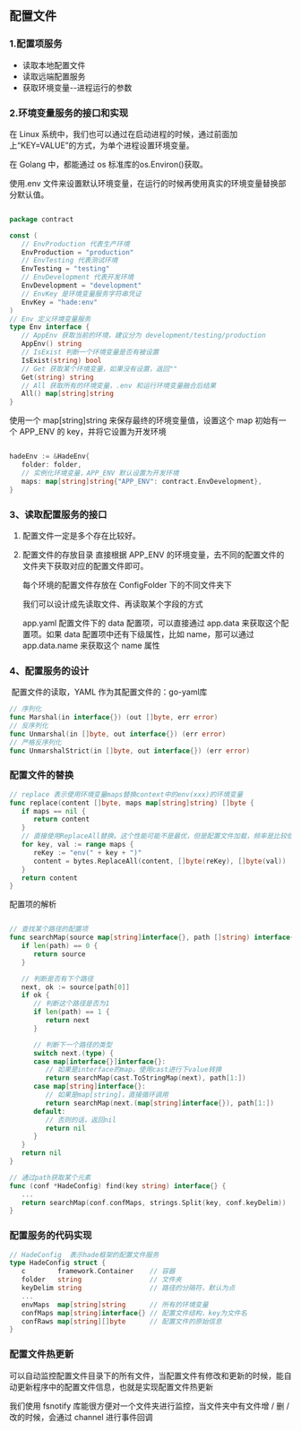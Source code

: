 ## 配置文件

### 1.配置项服务

+ 读取本地配置文件
+ 读取远端配置服务
+ 获取环境变量--进程运行的参数



### 2.环境变量服务的接口和实现

在 Linux 系统中，我们也可以通过在启动进程的时候，通过前面加上“KEY=VALUE”的方式，为单个进程设置环境变量。

在 Golang 中，都能通过 os 标准库的os.Environ()获取。

使用.env 文件来设置默认环境变量，在运行的时候再使用真实的环境变量替换部分默认值。

```go

package contract

const (
   // EnvProduction 代表生产环境
   EnvProduction = "production"
   // EnvTesting 代表测试环境
   EnvTesting = "testing"
   // EnvDevelopment 代表开发环境
   EnvDevelopment = "development"
   // EnvKey 是环境变量服务字符串凭证
   EnvKey = "hade:env"
)
// Env 定义环境变量服务
type Env interface {
   // AppEnv 获取当前的环境，建议分为 development/testing/production
   AppEnv() string
   // IsExist 判断一个环境变量是否有被设置
   IsExist(string) bool
   // Get 获取某个环境变量，如果没有设置，返回""
   Get(string) string
   // All 获取所有的环境变量，.env 和运行环境变量融合后结果
   All() map[string]string
}
```

使用一个 map[string]string 来保存最终的环境变量值，设置这个 map 初始有一个 APP_ENV 的 key，并将它设置为开发环境

```go

hadeEnv := &HadeEnv{
   folder: folder,
   // 实例化环境变量，APP_ENV 默认设置为开发环境
   maps: map[string]string{"APP_ENV": contract.EnvDevelopment},
}
```

### 3、读取配置服务的接口

 1. 配置文件一定是多个存在比较好。

 2. 配置文件的存放目录
    直接根据 APP_ENV 的环境变量，去不同的配置文件的文件夹下获取对应的配置文件即可。

    每个环境的配置文件存放在 ConfigFolder 下的不同文件夹下

    我们可以设计成先读取文件、再读取某个字段的方式

    app.yaml 配置文件下的 data 配置项，可以直接通过 app.data 来获取这个配置项。如果 data 配置项中还有下级属性，比如 name，那可以通过 app.data.name 来获取这个 name 属性

### 4、配置服务的设计

​	配置文件的读取，YAML 作为其配置文件的：go-yaml库

```go
// 序列化
func Marshal(in interface{}) (out []byte, err error)
// 反序列化
func Unmarshal(in []byte, out interface{}) (err error)
// 严格反序列化
func UnmarshalStrict(in []byte, out interface{}) (err error)
```

### 配置文件的替换

```go
// replace 表示使用环境变量maps替换context中的env(xxx)的环境变量
func replace(content []byte, maps map[string]string) []byte {
   if maps == nil {
      return content
   }
   // 直接使用ReplaceAll替换。这个性能可能不是最优，但是配置文件加载，频率是比较低的，可以接受
   for key, val := range maps {
      reKey := "env(" + key + ")"
      content = bytes.ReplaceAll(content, []byte(reKey), []byte(val))
   }
   return content
}
```

配置项的解析

```go

// 查找某个路径的配置项
func searchMap(source map[string]interface{}, path []string) interface{} {
   if len(path) == 0 {
      return source
   }

   // 判断是否有下个路径
   next, ok := source[path[0]]
   if ok {
      // 判断这个路径是否为1
      if len(path) == 1 {
         return next
      }

      // 判断下一个路径的类型
      switch next.(type) {
      case map[interface{}]interface{}:
         // 如果是interface的map，使用cast进行下value转换
         return searchMap(cast.ToStringMap(next), path[1:])
      case map[string]interface{}:
         // 如果是map[string]，直接循环调用
         return searchMap(next.(map[string]interface{}), path[1:])
      default:
         // 否则的话，返回nil
         return nil
      }
   }
   return nil
}

// 通过path获取某个元素
func (conf *HadeConfig) find(key string) interface{} {
   ...
   return searchMap(conf.confMaps, strings.Split(key, conf.keyDelim))
}

```



### 配置服务的代码实现

```go
// HadeConfig  表示hade框架的配置文件服务
type HadeConfig struct {
   c        framework.Container    // 容器
   folder   string                 // 文件夹
   keyDelim string                 // 路径的分隔符，默认为点
   ...
   envMaps  map[string]string      // 所有的环境变量
   confMaps map[string]interface{} // 配置文件结构，key为文件名
   confRaws map[string][]byte      // 配置文件的原始信息
}
```

### 配置文件热更新

可以自动监控配置文件目录下的所有文件，当配置文件有修改和更新的时候，能自动更新程序中的配置文件信息，也就是实现配置文件热更新

我们使用 fsnotify 库能很方便对一个文件夹进行监控，当文件夹中有文件增 / 删 / 改的时候，会通过 channel 进行事件回调
